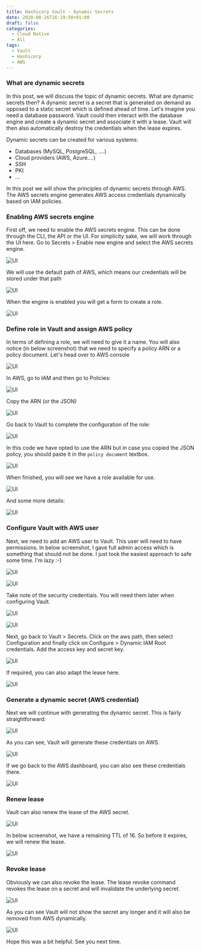 ```yaml
---
title: Hashicorp Vault - Dynamic Secrets
date: 2020-08-26T16:19:50+01:00
draft: false
categories:
  - Cloud Native
  - All
tags:
  - Vault
  - Hashicorp
  - AWS
---
```

### What are dynamic secrets

In this post, we will discuss the topic of dynamic secrets. What are dynamic secrets then? A dynamic secret is a secret that is generated on demand as opposed to a static secret which is defined ahead of time. Let's imagine you need a database password. Vault could then interact with the database engine and create a dynamic secret and associate it with a lease. Vault will then also automatically destroy the credentials when the lease expires.

Dynamic secrets can be created for various systems:

- Databases (MySQL, PostgreSQL, ....)
- Cloud providers (AWS, Azure....)
- SSH
- PKI
- ...

In this post we will show the principles of dynamic secrets through AWS. The AWS secrets engine generates AWS access credentials dynamically based on IAM policies.

### Enabling AWS secrets engine

First off, we need to enable the AWS secrets engine. This can be done through the CLI, the API or the UI. For simplicity sake, we will work through the UI here. Go to Secrets > Enable new engine and select the AWS secrets engine.

![UI](/images/2020-08-26-1.png)

We will use the default path of AWS, which means our credentials will be stored under that path

![UI](/images/2020-08-26-2.png)

When the engine is enabled you will get a form to create a role.

![UI](/images/2020-08-26-3.png)

### Define role in Vault and assign AWS policy

In terms of defining a role, we will need to give it a name. You will also notice (in below screenshot) that we need to specify a policy ARN or a policy document. Let's head over to AWS console

![UI](/images/2020-08-26-4.png)

In AWS, go to IAM and then go to Policies:

![UI](/images/2020-08-26-5.png)

Copy the ARN (or the JSON)

![UI](/images/2020-08-26-6.png)

Go back to Vault to complete the configuration of the role:

![UI](/images/2020-08-26-7.png)

In this code we have opted to use the ARN but in case you copied the JSON policy, you should paste it in the `policy document` textbox.

![UI](/images/2020-08-26-8.png)

When finished, you will see we have a role available for use.

![UI](/images/2020-08-26-9.png)

And some more details:

![UI](/images/2020-08-26-10.png)

### Configure Vault with AWS user

Next, we need to add an AWS user to Vault. This user will need to have permissions. In below screenshot, I gave full admin access which is something that should not be done. I just took the easiest approach to safe some time. I'm lazy :-)

![UI](/images/2020-08-26-11.png)

![UI](/images/2020-08-26-12.png)

Take note of the security credentials. You will need them later when configuring Vault.

![UI](/images/2020-08-26-13.png)

![UI](/images/2020-08-26-14.png)

Next, go back to Vault > Secrets. Click on the aws path, then select Configuration and finally click on Configure > Dynamic IAM Root credentials. Add the access key and secret key.

![UI](/images/2020-08-26-14a.png)

If required, you can also adapt the lease here.

![UI](/images/2020-08-26-15.png)

### Generate a dynamic secret (AWS credential)

Next we will continue with generating the dynamic secret. This is fairly straightforward:

![UI](/images/2020-08-26-16.png)

As you can see, Vault will generate these credentials on AWS.

![UI](/images/2020-08-26-17.png)

If we go back to the AWS dashboard, you can also see these credentials there.

![UI](/images/2020-08-26-18.png)


### Renew lease

Vault can also renew the lease of the AWS secret. 

![UI](/images/2020-08-26-19.png)

In below screenshot, we have a remaining TTL of 16. So before it expires, we will renew the lease.


![UI](/images/2020-08-26-21.png)

### Revoke lease

Obviously we can also revoke the lease. The lease revoke command revokes the lease on a secret and will invalidate the underlying secret.

![UI](/images/2020-08-26-23.png)

As you can see Vault will not show the secret any longer and it will also be removed from AWS dynamically.

![UI](/images/2020-08-26-24.png)

Hope this was a bit helpful. See you next time.

